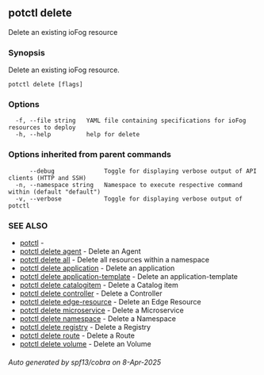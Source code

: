 ## potctl delete

Delete an existing ioFog resource

### Synopsis

Delete an existing ioFog resource.

```
potctl delete [flags]
```

### Options

```
  -f, --file string   YAML file containing specifications for ioFog resources to deploy
  -h, --help          help for delete
```

### Options inherited from parent commands

```
      --debug              Toggle for displaying verbose output of API clients (HTTP and SSH)
  -n, --namespace string   Namespace to execute respective command within (default "default")
  -v, --verbose            Toggle for displaying verbose output of potctl
```

### SEE ALSO

* [potctl](potctl.md)	 - 
* [potctl delete agent](potctl_delete_agent.md)	 - Delete an Agent
* [potctl delete all](potctl_delete_all.md)	 - Delete all resources within a namespace
* [potctl delete application](potctl_delete_application.md)	 - Delete an application
* [potctl delete application-template](potctl_delete_application-template.md)	 - Delete an application-template
* [potctl delete catalogitem](potctl_delete_catalogitem.md)	 - Delete a Catalog item
* [potctl delete controller](potctl_delete_controller.md)	 - Delete a Controller
* [potctl delete edge-resource](potctl_delete_edge-resource.md)	 - Delete an Edge Resource
* [potctl delete microservice](potctl_delete_microservice.md)	 - Delete a Microservice
* [potctl delete namespace](potctl_delete_namespace.md)	 - Delete a Namespace
* [potctl delete registry](potctl_delete_registry.md)	 - Delete a Registry
* [potctl delete route](potctl_delete_route.md)	 - Delete a Route
* [potctl delete volume](potctl_delete_volume.md)	 - Delete an Volume

###### Auto generated by spf13/cobra on 8-Apr-2025
